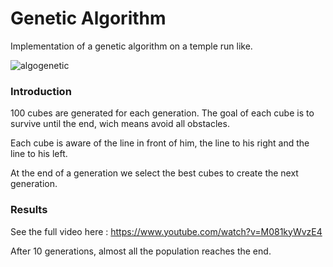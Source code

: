 # Genetic Algorithm
Implementation of a genetic algorithm on a temple run like. 

![algogenetic](https://user-images.githubusercontent.com/14167172/75626737-55d89480-5bca-11ea-8f9b-a240ed99dca6.gif)

### Introduction
100 cubes are generated for each generation. The goal of each cube is to survive until the end, wich means avoid all obstacles.

Each cube is aware of the line in front of him, the line to his right and the line to his left. 

At the end of a generation we select the best cubes to create the next generation. 

### Results
See the full video here : https://www.youtube.com/watch?v=M081kyWvzE4 

After 10 generations, almost all the population reaches the end. 
